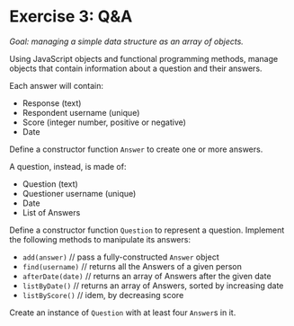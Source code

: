 # Exercise 3: Q&A

_Goal: managing a simple data structure as an array of objects._

Using JavaScript objects and functional programming methods, manage objects that contain information about a question and their answers.

Each answer will contain:

- Response (text)
- Respondent username (unique)
- Score (integer number, positive or negative)
- Date

Define a constructor function `Answer` to create one or more answers.

A question, instead, is made of:

- Question (text)
- Questioner username (unique)
- Date
- List of Answers

Define a constructor function `Question` to represent a question. Implement the following methods to manipulate its answers:

- `add(answer)` // pass a fully-constructed `Answer` object
- `find(username)` // returns all the Answers of a given person
- `afterDate(date)` // returns an array of Answers after the given date
- `listByDate()` // returns an array of Answers, sorted by increasing date
- `listByScore()` // idem, by decreasing score

Create an instance of `Question` with at least four `Answer`s in it.
